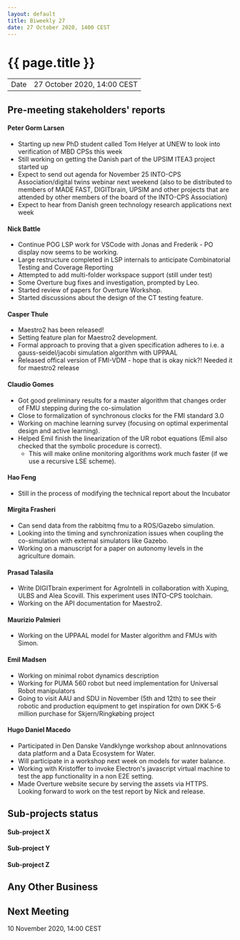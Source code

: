 ```yaml
---
layout: default
title: Biweekly 27
date: 27 October 2020, 1400 CEST
---
```


<script src="https://code.jquery.com/jquery-1.11.1.min.js">
</script>
<script src="/javascripts/edit.js"></script>
<script>setEditButonNm();</script>

# {{ page.title }}

|||
|---|---|
| Date | 27 October 2020, 14:00 CEST |


## Pre-meeting stakeholders' reports

<!-- Please keep in mind that the minutes are publicly available.-->

#### Peter Gorm Larsen
* Starting up new PhD student called Tom Helyer at UNEW to look into verification of MBD CPSs this week
* Still working on getting the Danish part of the UPSIM ITEA3 project started up
* Expect to send out agenda for November 25 INTO-CPS Association/digital twins webinar next weekend (also to be distributed to members of MADE FAST, DIGITbrain, UPSIM and other projects that are attended by other members of the board of the INTO-CPS Association)
* Expect to hear from Danish green technology research applications next week

#### Nick Battle
* Continue POG LSP work for VSCode with Jonas and Frederik - PO display now seems to be working.
* Large restructure completed in LSP internals to anticipate Combinatorial Testing and Coverage Reporting
* Attempted to add multi-folder workspace support (still under test)
* Some Overture bug fixes and investigation, prompted by Leo.
* Started review of papers for Overture Workshop.
* Started discussions about the design of the CT testing feature.

#### Casper Thule
* Maestro2 has been released!
* Setting feature plan for Maestro2 development. 
* Formal approach to proving that a given specification adheres to i.e. a gauss-seidel/jacobi simulation algorithm with UPPAAL
* Released offical version of FMI-VDM - hope that is okay nick?! Needed it for maestro2 release

#### Claudio Gomes
* Got good preliminary results for a master algorithm that changes order of FMU stepping during the co-simulation
* Close to formalization of synchronous clocks for the FMI standard 3.0
* Working on machine learning survey (focusing on optimal experimental design and active learning).
* Helped Emil finish the linearization of the UR robot equations (Emil also checked that the symbolic procedure is correct).
  * This will make online monitoring algorithms work much faster (if we use a recursive LSE scheme).
  
#### Hao Feng
* Still in the process of modifying the technical report about the Incubator

#### Mirgita Frasheri
* Can send data from the rabbitmq fmu to a ROS/Gazebo simulation.
* Looking into the timing and synchronization issues when coupling the co-simulation with external simulators like Gazebo.
* Working on a manuscript for a paper on autonomy levels in the agriculture domain.

#### Prasad Talasila
* Write DIGITbrain experiment for AgroIntelli in collaboration with Xuping, ULBS and Alea Scovill. This experiment uses INTO-CPS toolchain.
* Working on the API documentation for Maestro2.

#### Maurizio Palmieri
* Working on the UPPAAL model for Master algorithm and FMUs with Simon.

#### Emil Madsen
* Working on minimal robot dynamics description
* Working for PUMA 560 robot but need implementation for Universal Robot manipulators
* Going to visit AAU and SDU in November (5th and 12th) to see their robotic and production equipment to get inspiration for own DKK 5-6 million purchase for Skjern/Ringkøbing project

#### Hugo Daniel Macedo
* Participated in Den Danske Vandklynge workshop about anInnovations data platform and a Data Ecosystem for Water.
* Will participate in a workshop next week on models for water balance.
* Working with Kristoffer to invoke Electron's javascript virtual machine to test the app functionality in a  non E2E setting.
* Made Overture website secure by serving the assets via HTTPS. Looking forward to work on the test report by Nick and release.


## Sub-projects status


#### Sub-project X

#### Sub-project Y

#### Sub-project Z

##  Any Other Business

Next Meeting
------------

10 November 2020, 14:00 CEST


<div id="edit_page_div"></div>
